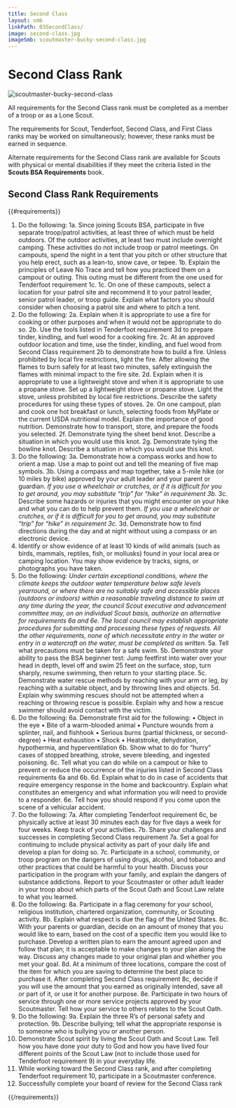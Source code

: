 ```yaml
---
title: Second Class
layout: smb
linkPath: 03SecondClass/
image: second-class.jpg
imageSmb: scoutmaster-bucky-second-class.jpg
---
```


# Second Class Rank

<div class="D(f) Fxd(c)--s">

<div class="Ta(c) Pt(1em)--s">

![scoutmaster-bucky-second-class]({{imageSmb}})</div>

<div>

All requirements for the Second Class rank must be completed as a member of a troop or as a Lone Scout.

The requirements for Scout, Tenderfoot, Second Class, and First Class ranks may be worked on simultaneously; however, these ranks must be earned in sequence.

Alternate requirements for the Second Class rank are available for Scouts with physical or mental disabilities if they meet the criteria listed in the **Scouts BSA Requirements** book.

</div></div>

## Second Class Rank Requirements

{{#requirements}}
1. Do the following:
    1a. Since joining Scouts BSA, participate in five separate troop/patrol activities, at least three of which must be held outdoors. Of the outdoor activities, at least two must include overnight camping. These activities do not include troop or patrol meetings. On campouts, spend the night in a tent that you pitch or other structure that you help erect, such as a lean-to, snow cave, or tepee.
    1b. Explain the principles of Leave No Trace and tell how you practiced them on a campout or outing. This outing must be different from the one used for Tenderfoot requirement 1c.
    1c. On one of these campouts, select a location for your patrol site and recommend it to your patrol leader, senior patrol leader, or troop guide. Explain what factors you should consider when choosing a patrol site and where to pitch a tent.
2. Do the following:
    2a. Explain when it is appropriate to use a fire for cooking or other purposes and when it would not be appropriate to do so.
    2b. Use the tools listed in Tenderfoot requirement 3d to prepare tinder, kindling, and fuel wood for a cooking fire.
    2c. At an approved outdoor location and time, use the tinder, kindling, and fuel wood from Second Class requirement 2b to demonstrate how to build a fire. Unless prohibited by local fire restrictions, light the fire. After allowing the flames to burn safely for at least two minutes, safely extinguish the flames with minimal impact to the fire site.
    2d. Explain when it is appropriate to use a lightweight stove and when it is appropriate to use a propane stove. Set up a lightweight stove or propane stove. Light the stove, unless prohibited by local fire restrictions. Describe the safety procedures for using these types of stoves.
    2e. On one campout, plan and cook one hot breakfast or lunch, selecting foods from MyPlate or the current USDA nutritional model. Explain the importance of good nutrition. Demonstrate how to transport, store, and prepare the foods you selected.
    2f. Demonstrate tying the sheet bend knot. Describe a situation in which you would use this knot.
    2g. Demonstrate tying the bowline knot. Describe a situation in which you would use this knot.
3. Do the following:
    3a. Demonstrate how a compass works and how to orient a map. Use a map to point out and tell the meaning of five map symbols.
    3b. Using a compass and map together, take a 5-mile hike (or 10 miles by bike) approved by your adult leader and your parent or guardian. *If you use a wheelchair or crutches, or if it is difficult for you to get around, you may substitute “trip” for “hike” in requirement 3b.*
    3c. Describe some hazards or injuries that you might encounter on your hike and what you can do to help prevent them. *If you use a wheelchair or crutches, or if it is difficult for you to get around, you may substitute “trip” for “hike” in requirement 3c.*
    3d. Demonstrate how to find directions during the day and at night without using a compass or an electronic device.
4. Identify or show evidence of at least 10 kinds of wild animals (such as birds, mammals, reptiles, fish, or mollusks) found in your local area or camping location. You may show evidence by tracks, signs, or photographs you have taken.
5. Do the following:
*Under certain exceptional conditions, where the climate keeps the outdoor water temperature below safe levels yearround, or where there are no suitably safe and accessible places (outdoors or indoors) within a reasonable traveling distance to swim at any time during the year, the council Scout executive and advancement committee may, on an individual Scout basis, authorize an alternative for requirements 6a and 6e. The local council may establish appropriate procedures for submitting and processing these types of requests. All the other requirements, none of which necessitate entry in the water or entry in a watercraft on the water, must be completed as written.*
    5a. Tell what precautions must be taken for a safe swim.
    5b. Demonstrate your ability to pass the BSA beginner test: Jump feetfirst into water over your head in depth, level off and swim 25 feet on the surface, stop, turn sharply, resume swimming, then return to your starting place.
    5c. Demonstrate water rescue methods by reaching with your arm or leg, by reaching with a suitable object, and by throwing lines and objects.
    5d. Explain why swimming rescues should not be attempted when a reaching or throwing rescue is possible. Explain why and how a rescue swimmer should avoid contact with the victim.
6. Do the following:
    6a. Demonstrate first aid for the following:
        • Object in the eye
        • Bite of a warm-blooded animal
        • Puncture wounds from a splinter, nail, and fishhook
        • Serious burns (partial thickness, or second-degree)
        • Heat exhaustion
        • Shock
        •  Heatstroke, dehydration, hypothermia, and hyperventilation
    6b. Show what to do for “hurry” cases of stopped breathing, stroke, severe bleeding, and ingested poisoning.
    6c. Tell what you can do while on a campout or hike to prevent or reduce the occurrence of the injuries listed in Second Class requirements 6a and 6b.
    6d.  Explain what to do in case of accidents that require emergency response in the home and backcountry. Explain what constitutes an emergency and what information you will need to provide to a responder.
    6e. Tell how you should respond if you come upon the scene of a vehicular accident.
7. Do the following:
    7a. After completing Tenderfoot requirement 6c, be physically active at least 30 minutes each day for five days a week for four weeks. Keep track of your activities.
    7b. Share your challenges and successes in completing Second Class requirement 7a. Set a goal for continuing to include physical activity as part of your daily life and develop a plan for doing so.
    7c. Participate in a school, community, or troop program on the dangers of using drugs, alcohol, and tobacco and other practices that could be harmful to your health. Discuss your participation in the program with your family, and explain the dangers of substance addictions. Report to your Scoutmaster or other adult leader in your troop about which parts of the Scout Oath and Scout Law relate to what you learned.
8. Do the following:
    8a. Participate in a flag ceremony for your school, religious institution, chartered organization, community, or Scouting activity.
    8b. Explain what respect is due the flag of the United States.
    8c. With your parents or guardian, decide on an amount of money that you would like to earn, based on the cost of a specific item you would like to purchase. Develop a written plan to earn the amount agreed upon and follow that plan; it is acceptable to make changes to your plan along the way. Discuss any changes made to your original plan and whether you met your goal.
    8d. At a minimum of three locations, compare the cost of the item for which you are saving to determine the best place to purchase it. After completing Second Class requirement 8c, decide if you will use the amount that you earned as originally intended, save all or part of it, or use it for another purpose.
    8e. Participate in two hours of service through one or more service projects approved by your Scoutmaster. Tell how your service to others relates to the Scout Oath.
9. Do the following:
    9a. Explain the three R’s of personal safety and protection.
    9b. Describe bullying; tell what the appropriate response is to someone who is bullying you or another person.
10. Demonstrate Scout spirit by living the Scout Oath and Scout Law. Tell how you have done your duty to God and how you have lived four different points of the Scout Law (not to include those used for Tenderfoot requirement 9) in your everyday life.
11. While working toward the Second Class rank, and after completing Tenderfoot requirement 10, participate in a Scoutmaster conference.
12. Successfully complete your board of review for the Second Class rank

{{/requirements}}
